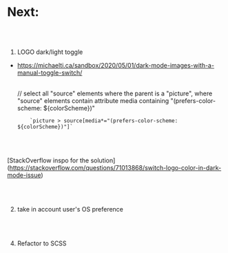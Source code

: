 # Next:

<br><br>

1. LOGO dark/light toggle

- https://michaelti.ca/sandbox/2020/05/01/dark-mode-images-with-a-manual-toggle-switch/
  <br><br>

  // select all "source" elements where the parent is a "picture", where "source" elements contain attribute media containing "(prefers-color-scheme: ${colorScheme})"

          `picture > source[media*="(prefers-color-scheme: ${colorScheme})"]`

<br><br>

[StackOverflow inspo for the solution]
(https://stackoverflow.com/questions/71013868/switch-logo-color-in-dark-mode-issue)

<br><br>

2. take in account user's OS preference

<br><br>

4. Refactor to SCSS
